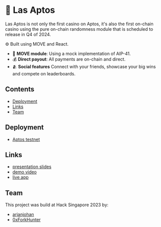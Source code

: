 # 🎰 Las Aptos

Las Aptos is not only the first casino on Aptos, it's also the first on-chain casino using the pure on-chain randomness module that is scheduled to release in Q4 of 2024.

⚙️ Built using MOVE and React.

- 📃 **MOVE module**: Using a mock implementation of AIP-41.
- 💰 **Direct payout**: All payments are on-chain and direct.
- 🫂 **Social features** Connect with your friends, showcase your big wins and compete on leaderboards.

## Contents

- [Deployment](#deployment)
- [Links](#links)
- [Team](#team)


## Deployment

- [Aptos testnet](https://explorer.aptoslabs.com/account/3208043c4d71906027766264a92931eab44cda8dbed21cc7649d086a0b033190?network=testnet)

## Links

- [presentation slides](https://docs.google.com/presentation/d/1MaRa-GY7Pdu31olhGvjg6NKANaKL_nP2_EEmuLA-KqU)
- [demo video](TODO)
- [live app](lasaptos.netlify.app)

## Team

This project was build at Hack Singapore 2023 by:

- [arjanjohan](twitter.com/arjanjohan/)
- [0xForkHunter](twitter.com/forkh_eth/)

